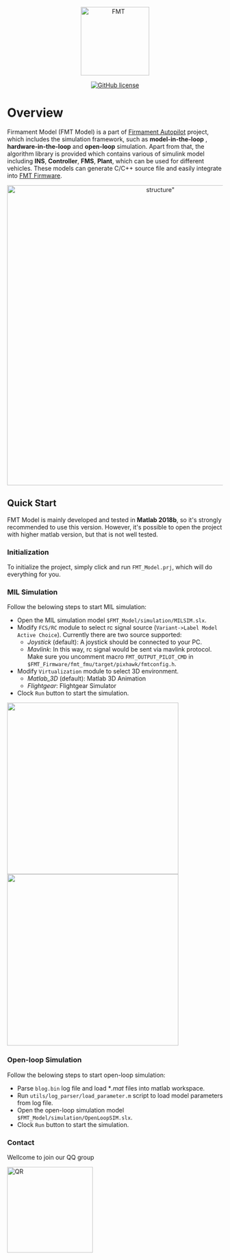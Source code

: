<p align="center"><img width="160" src="https://github.com/Firmament-Autopilot/FMT_Firmware/blob/master/figures/logo.png" alt=FMT logo"></p>
	
<p align="center">
  <a href="/LICENSE"><img src="https://img.shields.io/badge/license-GPL--3.0-green" alt="GitHub license" /></a>
</p>

# Overview
Firmament Model (FMT Model) is a part of [Firmament Autopilot](https://github.com/FirmamentPilot) project, which includes the simulation framework, such as **model-in-the-loop** , **hardware-in-the-loop** and **open-loop** simulation. Apart from that, the algorithm library is provided which contains various of simulink model including **INS**, **Controller**, **FMS**, **Plant**,  which can be used for different vehicles. These models can generate C/C++ source file and easily integrate into [FMT Firmware](https://github.com/FirmamentPilot/FMT_Firmware).

<p align="center"><img width="700" src="https://github.com/Firmament-Autopilot/FMT_UserGuide/blob/main/fmt_model/architecture/figures/fmt_model.png" alt=structure"></p>

## Quick Start

FMT Model is mainly developed and tested in **Matlab 2018b**, so it's strongly recommended to use this version. However, it's possible to open the project with higher matlab version, but that is not well tested.

### Initialization

To initialize the project, simply click and run `FMT_Model.prj`, which will do everything for you.

### MIL Simulation

Follow the belowing steps to start MIL simulation:

- Open the MIL simulation model `$FMT_Model/simulation/MILSIM.slx`.
- Modify `FCS/RC` module to select rc signal source (`Variant->Label Model Active Choice`). Currently there are two source supported:
	-  *Joystick* (default): A joystick should be connected to your PC.
	-  *Mavlink*: In this way, rc signal would be sent via mavlink protocol. Make sure you uncomment macro `FMT_OUTPUT_PILOT_CMD` in `$FMT_Firmware/fmt_fmu/target/pixhawk/fmtconfig.h`.
- Modify `Virtualization` module to select 3D environment.
	- *Matlab_3D*  (default): Matlab 3D Animation
	- *Flightgear*: Flightgear Simulator  
- Clock `Run` button to start the simulation.

<p float="left">
  <img src="https://github.com/Firmament-Autopilot/FMT_UserGuide/blob/main/fmt_model/simulation/figures/matlab_3D.png" width="400" />
  <img src="https://github.com/Firmament-Autopilot/FMT_UserGuide/blob/main/fmt_model/simulation/figures/flightgear.png" width="400" />
</p>

### Open-loop Simulation

Follow the belowing steps to start open-loop simulation:

- Parse `blog.bin` log file and load **.mat* files into matlab workspace.
- Run `utils/log_parser/load_parameter.m` script to load model parameters from log file.
- Open the open-loop simulation model `$FMT_Model/simulation/OpenLoopSIM.slx`.
- Clock `Run` button to start the simulation.

### Contact
Wellcome to join our QQ group
<p align="left"><img width="200" src="https://github.com/Firmament-Autopilot/FMT_Firmware/blob/master/figures/QR_code.png" alt=QR code"></p>
